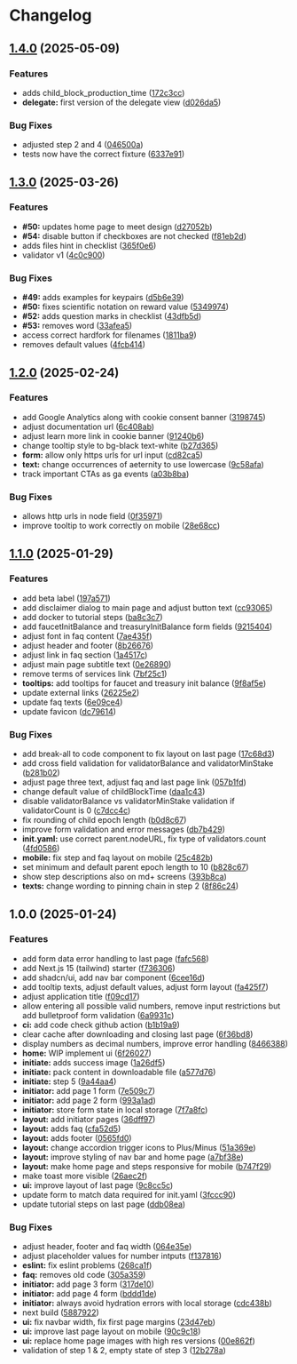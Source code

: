 # Changelog

## [1.4.0](https://github.com/aeternity/aepp-hyperchains-initiator/compare/v1.3.0...v1.4.0) (2025-05-09)


### Features

* adds child_block_production_time ([172c3cc](https://github.com/aeternity/aepp-hyperchains-initiator/commit/172c3ccf45411c877077e3da56d62fef3c32ea73))
* **delegate:** first version of the delegate view ([d026da5](https://github.com/aeternity/aepp-hyperchains-initiator/commit/d026da55bc7bcd287e290a267778b380dc9d7126))


### Bug Fixes

* adjusted step 2 and 4 ([046500a](https://github.com/aeternity/aepp-hyperchains-initiator/commit/046500a9ceb9bc04cafc6e71c4ee776e9d8051d1))
* tests now have the correct fixture ([6337e91](https://github.com/aeternity/aepp-hyperchains-initiator/commit/6337e914733c8a377d82889b25bcd14792b837dc))

## [1.3.0](https://github.com/aeternity/aepp-hyperchains-initiator/compare/v1.2.0...v1.3.0) (2025-03-26)


### Features

* **#50:** updates home page to meet design ([d27052b](https://github.com/aeternity/aepp-hyperchains-initiator/commit/d27052bfda6734a82e693d58f09d899ac2f0f013))
* **#54:** disable button if checkboxes are not checked ([f81eb2d](https://github.com/aeternity/aepp-hyperchains-initiator/commit/f81eb2d62ec8aa6fe077a130e05dffea98efce02))
* adds files hint in checklist ([365f0e6](https://github.com/aeternity/aepp-hyperchains-initiator/commit/365f0e621c75cc26cfe5c836070512f896b77061))
* validator v1 ([4c0c900](https://github.com/aeternity/aepp-hyperchains-initiator/commit/4c0c900c4bff6425dc55585206b99244fe3eebca))


### Bug Fixes

* **#49:** adds examples for keypairs ([d5b6e39](https://github.com/aeternity/aepp-hyperchains-initiator/commit/d5b6e39a16347091fc59ca251b4a8de738b501cc))
* **#50:** fixes scientific notation on reward value ([5349974](https://github.com/aeternity/aepp-hyperchains-initiator/commit/5349974231e4f7953e45b75669d14d52bdf281bc))
* **#52:** adds question marks in checklist ([43dfb5d](https://github.com/aeternity/aepp-hyperchains-initiator/commit/43dfb5d076dd3c97a02ed0c2945dd3b429022399))
* **#53:** removes word ([33afea5](https://github.com/aeternity/aepp-hyperchains-initiator/commit/33afea557c217beb176500e9f6a543095df46bc0))
* access correct hardfork for filenames ([1811ba9](https://github.com/aeternity/aepp-hyperchains-initiator/commit/1811ba93d34cdf9d0ad54f4f2b6447343f49aecf))
* removes default values ([4fcb414](https://github.com/aeternity/aepp-hyperchains-initiator/commit/4fcb414d3ec20d40147bda9b5d5e04a3cf1c4eca))

## [1.2.0](https://github.com/aeternity/aepp-hyperchains-initiator/compare/v1.1.0...v1.2.0) (2025-02-24)


### Features

* add Google Analytics along with cookie consent banner ([3198745](https://github.com/aeternity/aepp-hyperchains-initiator/commit/3198745c16da528c0652966003a15c26c5c20017))
* adjust documentation url ([6c408ab](https://github.com/aeternity/aepp-hyperchains-initiator/commit/6c408ab7e8b4b287509bece88bb29d255ff0126f))
* adjust learn more link in cookie banner ([91240b6](https://github.com/aeternity/aepp-hyperchains-initiator/commit/91240b68e532635a73cf9fc24ab807e83879e5af))
* change tooltip style to bg-black text-white ([b27d365](https://github.com/aeternity/aepp-hyperchains-initiator/commit/b27d365067917f48935b23c7fad7d45ca174e0b7))
* **form:** allow only https urls for url input ([cd82ca5](https://github.com/aeternity/aepp-hyperchains-initiator/commit/cd82ca5fc2df027465a5af1f43eebbb3a14014cf))
* **text:** change occurrences of aeternity to use lowercase ([9c58afa](https://github.com/aeternity/aepp-hyperchains-initiator/commit/9c58afae65cf1b96f197a011bcd791febbe1589c))
* track important CTAs as ga events ([a03b8ba](https://github.com/aeternity/aepp-hyperchains-initiator/commit/a03b8ba33a0728c1a1bbb6344b4b9116e7739d1f))


### Bug Fixes

* allows http urls in node field ([0f35971](https://github.com/aeternity/aepp-hyperchains-initiator/commit/0f359712d7ed0dbf3b061d17789ee7633fe7bec5))
* improve tooltip to work correctly on mobile ([28e68cc](https://github.com/aeternity/aepp-hyperchains-initiator/commit/28e68ccff1a3c708d780bcc852be91e5b9232602))

## [1.1.0](https://github.com/aeternity/aepp-hyperchains-initiator/compare/v1.0.0...v1.1.0) (2025-01-29)


### Features

* add beta label ([197a571](https://github.com/aeternity/aepp-hyperchains-initiator/commit/197a57147eb53be8a775c5b318d68a248867a8cc))
* add disclaimer dialog to main page and adjust button text ([cc93065](https://github.com/aeternity/aepp-hyperchains-initiator/commit/cc930652ce8eb1d85f3886e18a70f8987f81fa67))
* add docker to tutorial steps ([ba8c3c7](https://github.com/aeternity/aepp-hyperchains-initiator/commit/ba8c3c7aac06c0afddf982ad5ba1a11892f2bf2a))
* add faucetInitBalance and treasuryInitBalance form fields ([9215404](https://github.com/aeternity/aepp-hyperchains-initiator/commit/92154048e233d89f30f7849ba697d65492c01b55))
* adjust font in faq content ([7ae435f](https://github.com/aeternity/aepp-hyperchains-initiator/commit/7ae435f79a4ceb5460ade45ac93d6b4ba3c236db))
* adjust header and footer ([8b26676](https://github.com/aeternity/aepp-hyperchains-initiator/commit/8b266765abf33b22d527e882119f85b57fb4af09))
* adjust link in faq section ([1a4517c](https://github.com/aeternity/aepp-hyperchains-initiator/commit/1a4517cc1c1a917b76ec563f4bea03dd4d3d4a79))
* adjust main page subtitle text ([0e26890](https://github.com/aeternity/aepp-hyperchains-initiator/commit/0e268900080d229eaf56525d0b7200c91d280df8))
* remove terms of services link ([7bf25c1](https://github.com/aeternity/aepp-hyperchains-initiator/commit/7bf25c1bed690538aee579f6dd733121a681b1c9))
* **tooltips:** add tooltips for faucet and treasury init balance ([9f8af5e](https://github.com/aeternity/aepp-hyperchains-initiator/commit/9f8af5ea66b6d03a290b2e2293c6f5f5013a9491))
* update external links ([26225e2](https://github.com/aeternity/aepp-hyperchains-initiator/commit/26225e2ab9c629b5185c2f8726b3eb4e3302e28d))
* update faq texts ([6e09ce4](https://github.com/aeternity/aepp-hyperchains-initiator/commit/6e09ce438a08a8cceb34cbeb84a72c1202114b68))
* update favicon ([dc79614](https://github.com/aeternity/aepp-hyperchains-initiator/commit/dc7961485a16c64b0665bf6abc214c32b86ee9a6))


### Bug Fixes

* add break-all to code component to fix layout on last page ([17c68d3](https://github.com/aeternity/aepp-hyperchains-initiator/commit/17c68d358a80ee41ed01cd6a36e4242ec3e9f4c6))
* add cross field validation for validatorBalance and validatorMinStake ([b281b02](https://github.com/aeternity/aepp-hyperchains-initiator/commit/b281b02830e74af083dbc05704a7fab6303a27ac))
* adjust page three text, adjust faq and last page link ([057b1fd](https://github.com/aeternity/aepp-hyperchains-initiator/commit/057b1fd1af40ae93c50eb932735b995f5f8640a5))
* change default value of childBlockTime ([daa1c43](https://github.com/aeternity/aepp-hyperchains-initiator/commit/daa1c439484cd2e28e02435958fb9e4c11c11c10))
* disable validatorBalance vs validatorMinStake validation if validatorCount is 0 ([c7dcc4c](https://github.com/aeternity/aepp-hyperchains-initiator/commit/c7dcc4cd3c177177c710d4b3d457a54ab8fb2db3))
* fix rounding of child epoch length ([b0d8c67](https://github.com/aeternity/aepp-hyperchains-initiator/commit/b0d8c674be5cffc37afc0d16f3374cbbb92b588f))
* improve form validation and error messages ([db7b429](https://github.com/aeternity/aepp-hyperchains-initiator/commit/db7b429b8609704657d72082e06c4a8973fd4465))
* **init.yaml:** use correct parent.nodeURL, fix type of validators.count ([4fd0586](https://github.com/aeternity/aepp-hyperchains-initiator/commit/4fd058693b592ff2460531f2493f14ca81417365))
* **mobile:** fix step and faq layout on mobile ([25c482b](https://github.com/aeternity/aepp-hyperchains-initiator/commit/25c482baebb5d68222782ba4ba0a9f0e85f1e845))
* set minimum and default parent epoch length to 10 ([b828c67](https://github.com/aeternity/aepp-hyperchains-initiator/commit/b828c673e61fd6825d0c184c90d19dc7dc963f71))
* show step descriptions also on md+ screens ([393b8ca](https://github.com/aeternity/aepp-hyperchains-initiator/commit/393b8cad5e2993404ca58fc3fe70279ebc0e549f))
* **texts:** change wording to pinning chain in step 2 ([8f86c24](https://github.com/aeternity/aepp-hyperchains-initiator/commit/8f86c24c2b8b3a3e27523d3bb77098e5333f3c02))

## 1.0.0 (2025-01-24)


### Features

* add form data error handling to last page ([fafc568](https://github.com/aeternity/aepp-hyperchains-initiator/commit/fafc56814ce507cceffe3f4b90bb90374d7cd3a6))
* add Next.js 15 (tailwind) starter ([f736306](https://github.com/aeternity/aepp-hyperchains-initiator/commit/f736306022b4012ea6707499fd6cd2eb42ef6b28))
* add shadcn/ui, add nav bar component ([6cee16d](https://github.com/aeternity/aepp-hyperchains-initiator/commit/6cee16dbb28926ff0e6d943abcc03f815d6283e5))
* add tooltip texts, adjust default values, adjust form layout ([fa425f7](https://github.com/aeternity/aepp-hyperchains-initiator/commit/fa425f70b343c20ca2bd9c7cdf91e662055b0f1e))
* adjust application title ([f09cd17](https://github.com/aeternity/aepp-hyperchains-initiator/commit/f09cd17cec0620ee993b0cba5cc2c07dce273368))
* allow entering all possible valid numbers, remove input restrictions but add bulletproof form validation ([6a9931c](https://github.com/aeternity/aepp-hyperchains-initiator/commit/6a9931c12a04020fd00a773860977146e9236e7b))
* **ci:** add code check github action ([b1b19a9](https://github.com/aeternity/aepp-hyperchains-initiator/commit/b1b19a9c42152064b59fd4e29c492cee3265848d))
* clear cache after downloading and closing last page ([6f36bd8](https://github.com/aeternity/aepp-hyperchains-initiator/commit/6f36bd84c9ec335b463f1916bcebae787b8138f1))
* display numbers as decimal numbers, improve error handling ([8466388](https://github.com/aeternity/aepp-hyperchains-initiator/commit/8466388f60bf7314294906b5dd04602a74e06718))
* **home:** WIP implement ui ([6f26027](https://github.com/aeternity/aepp-hyperchains-initiator/commit/6f260279bad9ccfc6623156d05d6564d0a74e0a9))
* **initiate:** adds success image ([1a26df5](https://github.com/aeternity/aepp-hyperchains-initiator/commit/1a26df5ae3bd455d77c86616868599f23f96c060))
* **initiate:** pack content in downloadable file ([a577d76](https://github.com/aeternity/aepp-hyperchains-initiator/commit/a577d76f19886f4a4151f22310b26fe427c994fa))
* **initiate:** step 5 ([9a44aa4](https://github.com/aeternity/aepp-hyperchains-initiator/commit/9a44aa45cda9c97125e6fcff1d52a08914c6dfe2))
* **initiator:** add page 1 form ([7e509c7](https://github.com/aeternity/aepp-hyperchains-initiator/commit/7e509c7b643c1578e6717eb4505dc49e5ebe5032))
* **initiator:** add page 2 form ([993a1ad](https://github.com/aeternity/aepp-hyperchains-initiator/commit/993a1adcf64184f9295ae7aa0dfdc8c9fc7d0563))
* **initiator:** store form state in local storage ([7f7a8fc](https://github.com/aeternity/aepp-hyperchains-initiator/commit/7f7a8fc6f4157f4f9f738cbe5d7c693340f599fb))
* **layout:** add initiator pages ([36dff97](https://github.com/aeternity/aepp-hyperchains-initiator/commit/36dff97eac0d3888c96b43b0fda0b18b7d31a50f))
* **layout:** adds faq ([cfa52d5](https://github.com/aeternity/aepp-hyperchains-initiator/commit/cfa52d54b04093b28d3d4e7c3af1d7b657650497))
* **layout:** adds footer ([0565fd0](https://github.com/aeternity/aepp-hyperchains-initiator/commit/0565fd0687dd8a02594d1b6870dfbe06e976a12b))
* **layout:** change accordion trigger icons to Plus/Minus ([51a369e](https://github.com/aeternity/aepp-hyperchains-initiator/commit/51a369ed17f04eadff29b8bd2ca4e30d886a64e6))
* **layout:** improve styling of nav bar and home page ([a7bf38e](https://github.com/aeternity/aepp-hyperchains-initiator/commit/a7bf38e1e3dd2f1010c578037aab424d8d478606))
* **layout:** make home page and steps responsive for mobile ([b747f29](https://github.com/aeternity/aepp-hyperchains-initiator/commit/b747f2916e44bdbf25c0e36fe3f76f918bda8ded))
* make toast more visible ([26aec2f](https://github.com/aeternity/aepp-hyperchains-initiator/commit/26aec2f73360e2ac01eb2f4396ad451882fb41e0))
* **ui:** improve layout of last page ([9c8cc5c](https://github.com/aeternity/aepp-hyperchains-initiator/commit/9c8cc5c570635f1d200edd8325a50e3cee45fea2))
* update form to match data required for init.yaml ([3fccc90](https://github.com/aeternity/aepp-hyperchains-initiator/commit/3fccc9058f71e046857b54b8182dae9d74c6b4cb))
* update tutorial steps on last page ([ddb08ea](https://github.com/aeternity/aepp-hyperchains-initiator/commit/ddb08ea12437f0d9fc0bb11bbaa4b92838b8950a))


### Bug Fixes

* adjust header, footer and faq width ([064e35e](https://github.com/aeternity/aepp-hyperchains-initiator/commit/064e35e860384d133fd7ae75e85abe1af5780ed2))
* adjust placeholder values for number intputs ([f137816](https://github.com/aeternity/aepp-hyperchains-initiator/commit/f137816da6c7a0e55f143338bad982a0c2b6c21a))
* **eslint:** fix eslint problems ([268ca1f](https://github.com/aeternity/aepp-hyperchains-initiator/commit/268ca1f684615ac3600ef5073d3693715eeb6df0))
* **faq:** removes old code ([305a359](https://github.com/aeternity/aepp-hyperchains-initiator/commit/305a359883d369fb8222f19ad644759636b7aa03))
* **initiator:** add page 3 form ([317de10](https://github.com/aeternity/aepp-hyperchains-initiator/commit/317de1010c6a81d840388fa5d60c8b9bf8ce6b82))
* **initiator:** add page 4 form ([bddd1de](https://github.com/aeternity/aepp-hyperchains-initiator/commit/bddd1de3fec94fc51457d7f70f5abfc456e17d22))
* **initiator:** always avoid hydration errors with local storage ([cdc438b](https://github.com/aeternity/aepp-hyperchains-initiator/commit/cdc438bb697c84ce5749356de8da3bea5fece07f))
* next build ([5887922](https://github.com/aeternity/aepp-hyperchains-initiator/commit/588792264f0ac49ec0be3bfce590a4aa85b3eca1))
* **ui:** fix navbar width, fix first page margins ([23d47eb](https://github.com/aeternity/aepp-hyperchains-initiator/commit/23d47ebd2db631c63c579dbc2ac8b61deeea8b09))
* **ui:** improve last page layout on mobile ([90c9c18](https://github.com/aeternity/aepp-hyperchains-initiator/commit/90c9c188571a949f9cdb83ebc3785b29846b25df))
* **ui:** replace home page images with high res versions ([00e862f](https://github.com/aeternity/aepp-hyperchains-initiator/commit/00e862fe4f9583fcdd3b53357b7894f12469004c))
* validation of step 1 & 2, empty state of step 3 ([12b278a](https://github.com/aeternity/aepp-hyperchains-initiator/commit/12b278af105caa184aafed1bc86ef77a44b53ffc))
